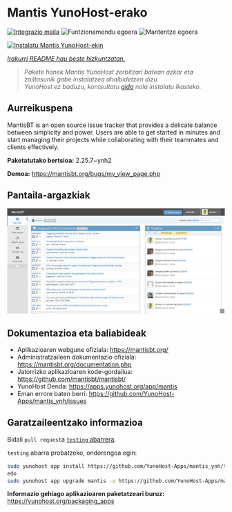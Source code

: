 <!--
Ohart ongi: README hau automatikoki sortu da <https://github.com/YunoHost/apps/tree/master/tools/readme_generator>ri esker
EZ editatu eskuz.
-->

# Mantis YunoHost-erako

[![Integrazio maila](https://dash.yunohost.org/integration/mantis.svg)](https://dash.yunohost.org/appci/app/mantis) ![Funtzionamendu egoera](https://ci-apps.yunohost.org/ci/badges/mantis.status.svg) ![Mantentze egoera](https://ci-apps.yunohost.org/ci/badges/mantis.maintain.svg)

[![Instalatu Mantis YunoHost-ekin](https://install-app.yunohost.org/install-with-yunohost.svg)](https://install-app.yunohost.org/?app=mantis)

*[Irakurri README hau beste hizkuntzatan.](./ALL_README.md)*

> *Pakete honek Mantis YunoHost zerbitzari batean azkar eta zailtasunik gabe instalatzea ahalbidetzen dizu.*  
> *YunoHost ez baduzu, kontsultatu [gida](https://yunohost.org/install) nola instalatu ikasteko.*

## Aurreikuspena

MantisBT is an open source issue tracker that provides a delicate balance between simplicity and power. Users are able to get started in minutes and start managing their projects while collaborating with their teammates and clients effectively. 

**Paketatutako bertsioa:** 2.25.7~ynh2

**Demoa:** <https://mantisbt.org/bugs/my_view_page.php>

## Pantaila-argazkiak

![Mantis(r)en pantaila-argazkia](./doc/screenshots/modern_my_view.png)

## Dokumentazioa eta baliabideak

- Aplikazioaren webgune ofiziala: <https://mantisbt.org/>
- Administratzaileen dokumentazio ofiziala: <https://mantisbt.org/documentation.php>
- Jatorrizko aplikazioaren kode-gordailua: <https://github.com/mantisbt/mantisbt/>
- YunoHost Denda: <https://apps.yunohost.org/app/mantis>
- Eman errore baten berri: <https://github.com/YunoHost-Apps/mantis_ynh/issues>

## Garatzaileentzako informazioa

Bidali `pull request`a [`testing` abarrera](https://github.com/YunoHost-Apps/mantis_ynh/tree/testing).

`testing` abarra probatzeko, ondorengoa egin:

```bash
sudo yunohost app install https://github.com/YunoHost-Apps/mantis_ynh/tree/testing --debug
edo
sudo yunohost app upgrade mantis -u https://github.com/YunoHost-Apps/mantis_ynh/tree/testing --debug
```

**Informazio gehiago aplikazioaren paketatzeari buruz:** <https://yunohost.org/packaging_apps>
